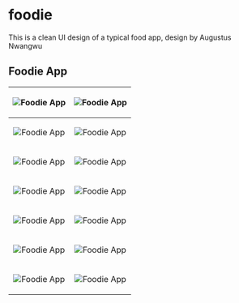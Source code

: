 # foodie

This is a clean UI design of a typical food app, design by Augustus Nwangwu

## Foodie App



| <p align="center"><img src="https://i.ibb.co/sRcB6xd/Screenshot-20240620-034939.jpg" alt="Foodie App"></p>  | <p align="center"><img src="https://i.ibb.co/1TyjFq0/Screenshot-20240620-034949.jpg" alt="Foodie App"></p> |
| -------- |-----------------------------------------------------------------------------------------------------------------|
| <p align="center"><img src="https://i.ibb.co/Dk4hhpS/Screenshot-20240620-034957.jpg" alt="Foodie App"></p>  | <p align="center"><img src="https://i.ibb.co/Jq1y8Sv/Screenshot-20240620-035005.jpg" alt="Foodie App"></p> |
| <p align="center"><img src="https://i.ibb.co/9Y19B3J/Screenshot-20240620-035013.jpg" alt="Foodie App"></p> | <p align="center"><img src="https://i.ibb.co/1ZrvfYR/Screenshot-20240620-040153.jpg" alt="Foodie App"></p> |
| <p align="center"><img src="https://i.ibb.co/H2YN4ky/Screenshot-20240620-040202.jpg" alt="Foodie App"></p>  | <p align="center"><img src="https://i.ibb.co/RT04Wbg/Screenshot-20240620-035024.jpg" alt="Foodie App"></p> |
| <p align="center"><img src="https://i.ibb.co/vPCj44w/Screenshot-20240620-035049.jpg" alt="Foodie App"></p>    | <p align="center"><img src="https://i.ibb.co/SnWmQc6/Screenshot-20240620-035104.jpg" alt="Foodie App"></p> |
| <p align="center"><img src="https://i.ibb.co/P4RmDrG/Screenshot-20240620-035125.jpg" alt="Foodie App"></p> | <p align="center"><img src="https://i.ibb.co/DYCqxw7/Screenshot-20240620-035114.jpg" alt="Foodie App"></p> |
| <p align="center"><img src="https://i.ibb.co/pQy12JF/Screenshot-20240620-035208.jpg" alt="Foodie App"></p> | <p align="center"><img src="https://i.ibb.co/8PXYFy0/Screenshot-20240620-035138.jpg" alt="Foodie App"></p> |